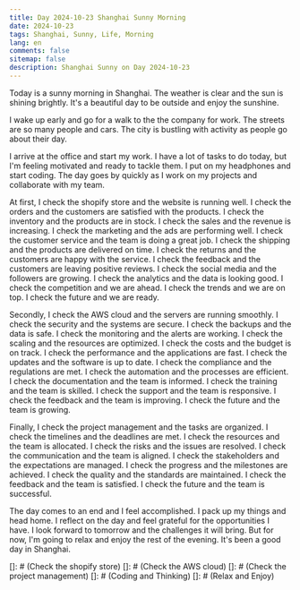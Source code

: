 ```yaml
---
title: Day 2024-10-23 Shanghai Sunny Morning
date: 2024-10-23
tags: Shanghai, Sunny, Life, Morning
lang: en
comments: false
sitemap: false
description: Shanghai Sunny on Day 2024-10-23
---
```


Today is a sunny morning in Shanghai. The weather is clear and the sun is shining brightly. It's a beautiful day to be outside and enjoy the sunshine.

I wake up early and go for a walk to the the company for work. The streets are so many people and cars. The city is bustling with activity as people go about their day.

I arrive at the office and start my work. I have a lot of tasks to do today, but I'm feeling motivated and ready to tackle them. I put on my headphones and start coding. The day goes by quickly as I work on my projects and collaborate with my team.

At first, I check the shopify store and the website is running well. I check the orders and the customers are satisfied with the products. I check the inventory and the products are in stock. I check the sales and the revenue is increasing. I check the marketing and the ads are performing well. I check the customer service and the team is doing a great job. I check the shipping and the products are delivered on time. I check the returns and the customers are happy with the service. I check the feedback and the customers are leaving positive reviews. I check the social media and the followers are growing. I check the analytics and the data is looking good. I check the competition and we are ahead. I check the trends and we are on top. I check the future and we are ready.

Secondly, I check the AWS cloud and the servers are running smoothly. I check the security and the systems are secure. I check the backups and the data is safe. I check the monitoring and the alerts are working. I check the scaling and the resources are optimized. I check the costs and the budget is on track. I check the performance and the applications are fast. I check the updates and the software is up to date. I check the compliance and the regulations are met. I check the automation and the processes are efficient. I check the documentation and the team is informed. I check the training and the team is skilled. I check the support and the team is responsive. I check the feedback and the team is improving. I check the future and the team is growing.

Finally, I check the project management and the tasks are organized. I check the timelines and the deadlines are met. I check the resources and the team is allocated. I check the risks and the issues are resolved. I check the communication and the team is aligned. I check the stakeholders and the expectations are managed. I check the progress and the milestones are achieved. I check the quality and the standards are maintained. I check the feedback and the team is satisfied. I check the future and the team is successful.

The day comes to an end and I feel accomplished. I pack up my things and head home. I reflect on the day and feel grateful for the opportunities I have. I look forward to tomorrow and the challenges it will bring. But for now, I'm going to relax and enjoy the rest of the evening. It's been a good day in Shanghai.

[]: # (Check the shopify store)
[]: # (Check the AWS cloud)
[]: # (Check the project management)
[]: # (Coding and Thinking)
[]: # (Relax and Enjoy)

